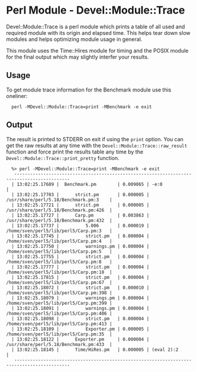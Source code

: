 # Perl Module - Devel::Module::Trace

Devel::Module::Trace is a perl module which prints a table of all used and
required module with its origin and elapsed time. This helps tear down slow
modules and helps optimizing module usage in general.

This module uses the Time::Hires module for timing and the POSIX module for
the final output which may slightly interfer your results.


## Usage

To get module trace information for the Benchmark module use this oneliner:

```
  perl -MDevel::Module::Trace=print -MBenchmark -e exit
```

## Output

The result is printed to STDERR on exit if using the `print` option. You can get
the raw results at any time with the `Devel::Module::Trace::raw_result` function
and force print the results table any time by the `Devel::Module::Trace::print_pretty`
function.

```
  %> perl -MDevel::Module::Trace=print -MBenchmark -e exit
   -------------------------------------------------------------------------------------------
  | 13:02:25.17689 |  Benchmark.pm        | 0.009065 | -e:0                                   |
  | 13:02:25.17703 |      strict.pm       | 0.000005 | /usr/share/perl/5.18/Benchmark.pm:3    |
  | 13:02:25.17721 |      strict.pm       | 0.000005 | /usr/share/perl/5.18/Benchmark.pm:426  |
  | 13:02:25.17727 |      Carp.pm         | 0.003863 | /usr/share/perl/5.18/Benchmark.pm:432  |
  | 13:02:25.17737 |          5.006       | 0.000019 | /home/sven/perl5/lib/perl5/Carp.pm:3   |
  | 13:02:25.17745 |          strict.pm   | 0.000004 | /home/sven/perl5/lib/perl5/Carp.pm:4   |
  | 13:02:25.17750 |          warnings.pm | 0.000004 | /home/sven/perl5/lib/perl5/Carp.pm:5   |
  | 13:02:25.17755 |          strict.pm   | 0.000004 | /home/sven/perl5/lib/perl5/Carp.pm:8   |
  | 13:02:25.17777 |          strict.pm   | 0.000004 | /home/sven/perl5/lib/perl5/Carp.pm:18  |
  | 13:02:25.17815 |          strict.pm   | 0.000004 | /home/sven/perl5/lib/perl5/Carp.pm:67  |
  | 13:02:25.18072 |          strict.pm   | 0.000010 | /home/sven/perl5/lib/perl5/Carp.pm:398 |
  | 13:02:25.18079 |          warnings.pm | 0.000004 | /home/sven/perl5/lib/perl5/Carp.pm:399 |
  | 13:02:25.18091 |          warnings.pm | 0.000004 | /home/sven/perl5/lib/perl5/Carp.pm:406 |
  | 13:02:25.18098 |          strict.pm   | 0.000004 | /home/sven/perl5/lib/perl5/Carp.pm:413 |
  | 13:02:25.18109 |          Exporter.pm | 0.000005 | /home/sven/perl5/lib/perl5/Carp.pm:35  |
  | 13:02:25.18122 |      Exporter.pm     | 0.000004 | /usr/share/perl/5.18/Benchmark.pm:433  |
  | 13:02:25.18145 |      Time/HiRes.pm   | 0.000005 | (eval 2):2                             |
   -------------------------------------------------------------------------------------------
```
